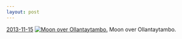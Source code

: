 ```yaml
---
layout: post
---
```


<p>
  <time><a href="/199">2013-11-15</a></time>
  <a href="/199"><img src="{{ site.assets_url }}/199-640.jpg" srcset="{{ site.assets_url }}/199-1280.jpg 1280w, {{ site.assets_url }}/199-960.jpg 960w, {{ site.assets_url }}/199-640.jpg 640w, {{ site.assets_url }}/199-320.jpg 320w" sizes="(min-width: 700px) 50vw, calc(100vw - 2rem)" alt="Moon over Ollantaytambo." /></a>
  <span>Moon over Ollantaytambo.</span>
</p>
